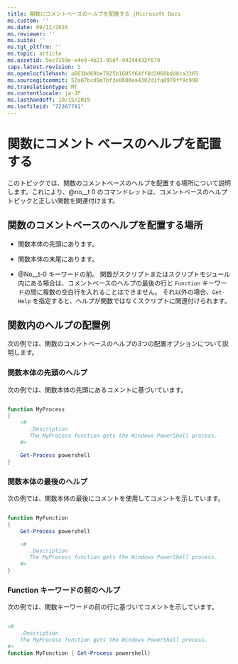 ```yaml
---
title: 関数にコメントベースのヘルプを配置する |Microsoft Docs
ms.custom: ''
ms.date: 09/12/2016
ms.reviewer: ''
ms.suite: ''
ms.tgt_pltfrm: ''
ms.topic: article
ms.assetid: 5ec7159e-e4e9-4b21-95df-94244432f679
caps.latest.revision: 5
ms.openlocfilehash: a663bd69be7825b1685f64ff8d3068bdd8ca3265
ms.sourcegitcommit: 52a67bcd9d7bf3e8600ea4302d1fa8970ff9c998
ms.translationtype: MT
ms.contentlocale: ja-JP
ms.lasthandoff: 10/15/2019
ms.locfileid: "72367781"
---
```

# <a name="placing-comment-based-help-in-functions"></a>関数にコメント ベースのヘルプを配置する

このトピックでは、関数のコメントベースのヘルプを配置する場所について説明します。これにより、@no__t 0 のコマンドレットは、コメントベースのヘルプトピックと正しい関数を関連付けます。

## <a name="where-to-place-comment-based-help-for-a-function"></a>関数のコメントベースのヘルプを配置する場所

- 関数本体の先頭にあります。

- 関数本体の末尾にあります。

- @No__t-0 キーワードの前。 関数がスクリプトまたはスクリプトモジュール内にある場合は、コメントベースのヘルプの最後の行と `Function` キーワードの間に複数の空白行を入れることはできません。 それ以外の場合、`Get-Help` を指定すると、ヘルプが関数ではなくスクリプトに関連付けられます。

## <a name="examples-of-help-placement-in-a-function"></a>関数内のヘルプの配置例

 次の例では、関数のコメントベースのヘルプの3つの配置オプションについて説明します。

### <a name="help-at-the-beginning-of-a-function-body"></a>関数本体の先頭のヘルプ

 次の例では、関数本体の先頭にあるコメントに基づいています。

```powershell

function MyProcess
{
    <#
       .Description
       The MyProcess function gets the Windows PowerShell process.
    #>

    Get-Process powershell
}

```

### <a name="help-at-the-end-of-a-function-body"></a>関数本体の最後のヘルプ

 次の例では、関数本体の最後にコメントを使用してコメントを示しています。

```powershell

function MyFunction
{
    Get-Process powershell

    <#
       .Description
       The MyProcess function gets the Windows PowerShell process.
    #>
}

```

### <a name="help-before-the-function-keyword"></a>Function キーワードの前のヘルプ

 次の例では、関数キーワードの前の行に基づいてコメントを示しています。

```powershell

<#
    .Description
    The MyProcess function gets the Windows PowerShell process.
#>
function MyFunction { Get-Process powershell}

```